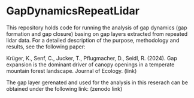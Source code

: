 # GapDynamicsRepeatLidar

This repository holds code for running the analysis of gap dynamics (gap formation and gap closure) basing on gap layers extracted from repeated lidar data. For a detailed description of the purpose, methodology and results, see the following paper: 

Krüger, K., Senf, C., Jucker, T., Pflugmacher, D., Seidl, R. (2024). Gap expansion is the dominant driver of canopy openings in a temperate mountain forest landscape. Journal of Ecology. (link)

The gap layer gerenated and used for the analysis in this reserach can be obtained under the following link: (zenodo link)
